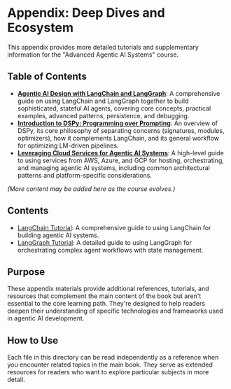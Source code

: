 # Appendix: Deep Dives and Ecosystem

This appendix provides more detailed tutorials and supplementary information for the "Advanced Agentic AI Systems" course.

## Table of Contents

-   **[Agentic AI Design with LangChain and LangGraph](Agentic_AI_Design_Tutorial.md)**: A comprehensive guide on using LangChain and LangGraph together to build sophisticated, stateful AI agents, covering core concepts, practical examples, advanced patterns, persistence, and debugging.
-   **[Introduction to DSPy: Programming over Prompting](DSPy_Introduction.md)**: An overview of DSPy, its core philosophy of separating concerns (signatures, modules, optimizers), how it complements LangChain, and its general workflow for optimizing LM-driven pipelines.
-   **[Leveraging Cloud Services for Agentic AI Systems](Cloud_Agentic_AI_Services_Tutorial.md)**: A high-level guide to using services from AWS, Azure, and GCP for hosting, orchestrating, and managing agentic AI systems, including common architectural patterns and platform-specific considerations.

*(More content may be added here as the course evolves.)*

## Contents

- [LangChain Tutorial](LangChain_Tutorial.md): A comprehensive guide to using LangChain for building agentic AI systems.
- [LangGraph Tutorial](LangGraph_Tutorial.md): A detailed guide to using LangGraph for orchestrating complex agent workflows with state management.

## Purpose

These appendix materials provide additional references, tutorials, and resources that complement the main content of the book but aren't essential to the core learning path. They're designed to help readers deepen their understanding of specific technologies and frameworks used in agentic AI development.

## How to Use

Each file in this directory can be read independently as a reference when you encounter related topics in the main book. They serve as extended resources for readers who want to explore particular subjects in more detail. 